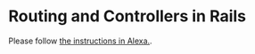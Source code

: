 # Routing and Controllers in Rails

Please follow [the instructions in Alexa.](https://alexa.bitmaker.co/cohorts/67/assignments/2036/latest).



